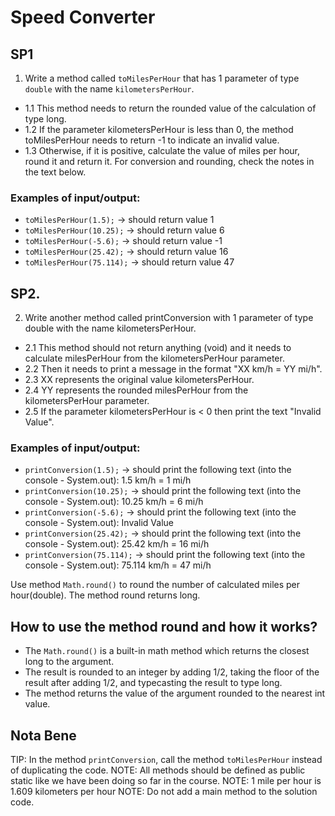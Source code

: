 # Speed Converter
## SP1
1. Write a method called `toMilesPerHour` that has 1 parameter of type `double` with the name `kilometersPerHour`. 
  * 1.1 This method needs to return the rounded value of the calculation of type long.
  * 1.2 If the parameter kilometersPerHour is less than 0, the method toMilesPerHour needs to return -1 to indicate an invalid value.
  * 1.3 Otherwise, if it is positive, calculate the value of miles per hour, round it and return it. For conversion and rounding, check the notes in the text below.

  ### Examples of input/output:
  * `toMilesPerHour(1.5);` → should return value 1
  * `toMilesPerHour(10.25);` → should return value 6
  * `toMilesPerHour(-5.6);` → should return value -1
  * `toMilesPerHour(25.42);` → should return value 16
  * `toMilesPerHour(75.114);` → should return value 47

## SP2. 
2. Write another method called printConversion with 1 parameter of type double with the name kilometersPerHour.
  * 2.1 This method should not return anything (void) and it needs to calculate milesPerHour from the kilometersPerHour parameter.
  * 2.2 Then it needs to print a message in the format "XX km/h = YY mi/h".
  * 2.3 XX represents the original value kilometersPerHour.
  * 2.4 YY represents the rounded milesPerHour from the kilometersPerHour parameter.
  * 2.5 If the parameter kilometersPerHour is < 0 then print the text "Invalid Value".

  ### Examples of input/output:
  * `printConversion(1.5);` → should print the following text (into the console - System.out): 1.5 km/h = 1 mi/h
  * `printConversion(10.25);` → should print the following text (into the console - System.out): 10.25 km/h = 6 mi/h
  * `printConversion(-5.6);` → should print the following text (into the console - System.out): Invalid Value
  * `printConversion(25.42);` → should print the following text (into the console - System.out): 25.42 km/h = 16 mi/h
  * `printConversion(75.114);` → should print the following text (into the console - System.out): 75.114 km/h = 47 mi/h

Use method `Math.round()` to round the number of calculated miles per hour(double). The method round returns long.

## How to use the method round and how it works?

* The `Math.round()` is a built-in math method which returns the closest long to the argument. 
* The result is rounded to an integer by adding 1/2, taking the floor of the result after adding 1/2, and typecasting the result to type long. 
* The method returns the value of the argument rounded to the nearest int value.

## Nota Bene
TIP: In the method `printConversion`, call the method `toMilesPerHour` instead of duplicating the code.
NOTE: All methods should be defined as public static like we have been doing so far in the course.
NOTE: 1 mile per hour is 1.609 kilometers per hour
NOTE: Do not add a main method to the solution code.